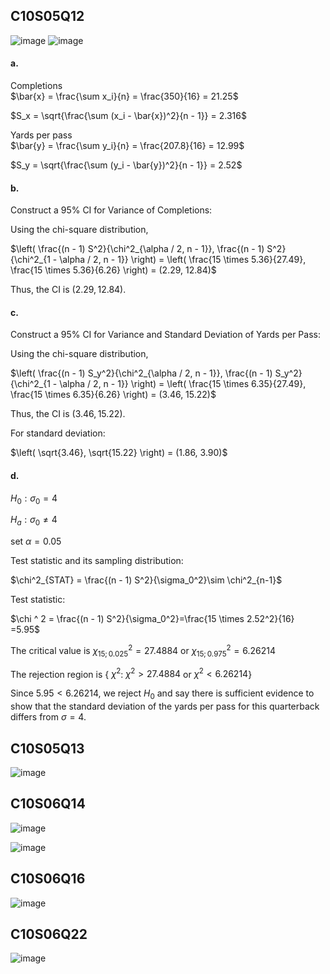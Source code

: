 ## C10S05Q12
![image](https://github.com/user-attachments/assets/8a3b763e-b5cc-49d5-b076-a7c732ab6004)
![image](https://github.com/user-attachments/assets/f7d92974-7d23-4f09-bdf3-a5a9e90a0a84)
#### a.
Completions\
$\bar{x} = \frac{\sum x_i}{n} = \frac{350}{16} = 21.25$

$S_x = \sqrt{\frac{\sum (x_i - \bar{x})^2}{n - 1}} = 2.316$

Yards per pass\
$\bar{y} = \frac{\sum y_i}{n} = \frac{207.8}{16} = 12.99$

$S_y = \sqrt{\frac{\sum (y_i - \bar{y})^2}{n - 1}} = 2.52$

#### b.

Construct a 95% CI for Variance of Completions:

Using the chi-square distribution,

$\left( \frac{(n - 1) S^2}{\chi^2_{\alpha / 2, n - 1}}, \frac{(n - 1) S^2}{\chi^2_{1 - \alpha / 2, n - 1}} \right) = \left( \frac{15 \times 5.36}{27.49}, \frac{15 \times 5.36}{6.26} \right) = (2.29, 12.84)$

Thus, the CI is $(2.29, 12.84)$.

#### c. 

Construct a 95% CI for Variance and Standard Deviation of Yards per Pass:

Using the chi-square distribution,

$\left( \frac{(n - 1) S_y^2}{\chi^2_{\alpha / 2, n - 1}}, \frac{(n - 1) S_y^2}{\chi^2_{1 - \alpha / 2, n - 1}} \right) = \left( \frac{15 \times 6.35}{27.49}, \frac{15 \times 6.35}{6.26} \right) = (3.46, 15.22)$

Thus, the CI is $(3.46, 15.22)$.

For standard deviation:

$\left( \sqrt{3.46}, \sqrt{15.22} \right) = (1.86, 3.90)$

#### d.
$H_0: \sigma_0 = 4$

$H_a: \sigma_0 \neq 4$

$\text{set } \alpha = 0.05$

Test statistic and its sampling distribution:

$\chi^2_{STAT} = \frac{(n - 1) S^2}{\sigma_0^2}\sim \chi^2_{n-1}$

Test statistic:

$\chi ^ 2 = \frac{(n - 1) S^2}{\sigma_0^2}=\frac{15 \times 2.52^2}{16} =5.95$

The critical value is $\chi_{15;0.025}^2 = 27.4884$ or $\chi_{15;0.975}^2 = 6.26214$

The rejection region is { $\chi^2$: $\chi^2>27.4884$ or $\chi^2 < 6.26214$}

Since $5.95<6.26214$, we reject $H_0$ and say there is sufficient evidence to show that the standard deviation of the yards per pass for this quarterback differs from $\sigma = 4$.

## C10S05Q13
![image](https://github.com/user-attachments/assets/66c7696a-15cd-4f30-ae1f-d3d13275a48b)

## C10S06Q14
![image](https://github.com/user-attachments/assets/618c6142-0194-4b39-b807-8555b2291d5c)

![image](https://github.com/user-attachments/assets/8950149f-7f78-4aca-8eb1-7c6ac493ad7b)
## C10S06Q16
![image](https://github.com/user-attachments/assets/a2049937-93ba-487d-8ff2-83a5651f83df)

## C10S06Q22
![image](https://github.com/user-attachments/assets/698ff020-856c-4f34-a82c-2a225be23bc4)
